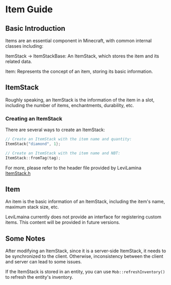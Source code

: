 # Item Guide

## Basic Introduction

Items are an essential component in Minecraft, with common internal classes including:

ItemStack -> ItemStackBase: An ItemStack, which stores the item and its related data.

Item: Represents the concept of an item, storing its basic information.

## ItemStack

Roughly speaking, an ItemStack is the information of the item in a slot, including the number of items, enchantments, durability, etc.

### Creating an ItemStack

There are several ways to create an ItemStack:

```cpp
// Create an ItemStack with the item name and quantity:
ItemStack{"diamond", 1};

// Create an ItemStack with the item name and NBT:
ItemStack::fromTag(tag);
```
For more, please refer to the header file provided by LeviLamina [ItemStack.h](https://github.com/LiteLDev/LeviLamina/blob/develop/src/mc/world/item/registry/ItemStack.h#L12)

## Item

An item is the basic information of an ItemStack, including the item's name, maximum stack size, etc.

LeviLmaina currently does not provide an interface for registering custom items. This content will be provided in future versions.

## Some Notes

After modifying an ItemStack, since it is a server-side ItemStack, it needs to be synchronized to the client. Otherwise, inconsistency between the client and server can lead to some issues.

If the ItemStack is stored in an entity, you can use `Mob::refreshInventory()` to refresh the entity's inventory.